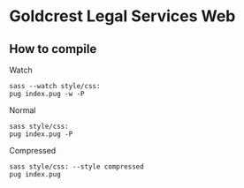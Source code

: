 # Goldcrest Legal Services Web

## How to compile

Watch
```
sass --watch style/css:
pug index.pug -w -P
```
Normal
```
sass style/css:
pug index.pug -P
```
Compressed
```
sass style/css: --style compressed
pug index.pug
```